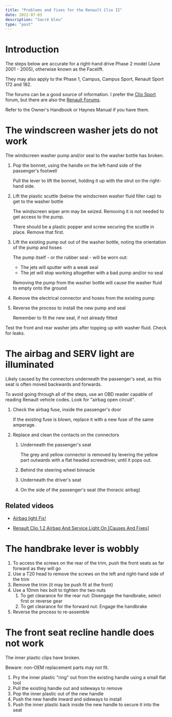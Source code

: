 ```yaml
---
title: "Problems and fixes for the Renault Clio II"
date: 2022-07-03
description: "Sacré bleu"
type: "post"
---
```


# Introduction

The steps below are accurate for a right-hand drive Phase 2 model (June 2001 - 2005), otherwise known as the Facelift.

They may also apply to the Phase 1, Campus, Campus Sport, Renault Sport 172 and 182.

The forums can be a good source of information. I prefer the [Clio Sport](https://cliosport.net/) forum, but there are also the [Renault Forums](https://www.renaultforums.co.uk/).

Refer to the Owner's Handbook or Haynes Manual if you have them.

# The windscreen washer jets do not work

The windscreen washer pump and/or seal to the washer bottle has broken.

1. Pop the bonnet, using the handle on the left-hand side of the passenger's footwell

    Pull the lever to lift the bonnet, holding it up with the strut on the right-hand side.

2. Lift the plastic scuttle (below the windscreen washer fluid filler cap) to get to the washer bottle
	
	The windscreen wiper arm may be seized. Removing it is not needed to get access to the pump.

    There should be a plastic popper and screw securing the scuttle in place. Remove that first.

3. Lift the existing pump out out of the washer bottle, noting the orientation of the pump and hoses
	
	The pump itself - or the rubber seal - will be worn out:
	
	* The jets will sputter with a weak seal
	* The jet will stop working altogether with a bad pump and/or no seal

    Removing the pump from the washer bottle will cause the washer fluid to empty onto the ground

4. Remove the electrical connector and hoses from the existing pump

5. Reverse the process to install the new pump and seal

    Remember to fit the new seal, if not already fitted

Test the front and rear washer jets after topping up with washer fluid. Check for leaks.

# The airbag and SERV light are illuminated

Likely caused by the connectors underneath the passenger's seat, as this seat is often moved backwards and forwards.

To avoid going through all of the steps, use an OBD reader capable of reading Renault vehicle codes. Look for "airbag open circuit".

1. Check the airbag fuse, inside the passenger's door

    If the existing fuse is blown, replace it with a new fuse of the same amperage.

2. Replace and clean the contacts on the connectors

	1. Underneath the passenger's seat
		
        The grey and yellow connector is removed by levering the yellow part outwards with a flat headed screwdriver, until it pops out.

	2. Behind the steering wheel binnacle
	3. Underneath the driver's seat
	4. On the side of the passenger's seat (the thoracic airbag)

## Related videos

* [Airbag light Fix!](https://www.youtube.com/watch?v=FU-dZWktG2s)

* [Renault Clio 1.2 Airbag And Service Light On [Causes And Fixes]](https://www.youtube.com/watch?v=1t2FLp23JdQ)

# The handbrake lever is wobbly

1. To access the screws on the rear of the trim, push the front seats as far forward as they will go
2. Use a T20 head to remove the screws on the left and right-hand side of the trim
3. Remove the trim (it may be push fit at the front)
4. Use a 10mm hex bolt to tighten the two nuts
    1. To get clearance for the rear nut: Disengage the handbrake, select first or reverse gear
    2. To get clearance for the forward nut: Engage the handbrake 
5. Reverse the process to re-assemble

# The front seat recline handle does not work

The inner plastic clips have broken.

Beware: non-OEM replacement parts may not fit.

1. Pry the inner plastic "ring" out from the existing handle using a small flat tool
2. Pull the existing handle out and sideways to remove
3. Pop the inner plastic out of the new handle
4. Push the new handle inward and sideways to install
5. Push the inner plastic back inside the new handle to secure it into the seat
